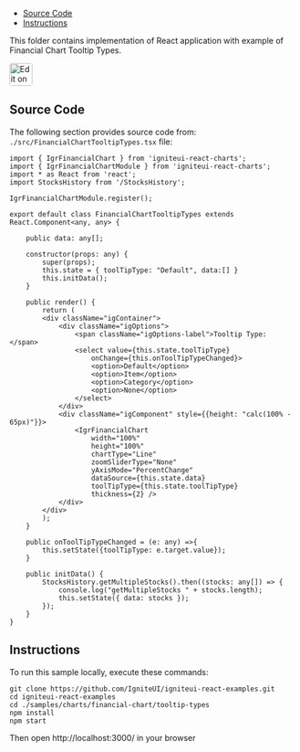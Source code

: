 <!-- NOTE: do not change this file because it will be auto re-generated from template file: -->
<!-- https://github.com/IgniteUI/igniteui-react-examples/tree/master/templates/sample/ReadMe.md -->

<!-- ## Table of Contents -->
<!-- - [Sample Preview](#Sample-Preview) -->
- [Source Code](#Source-Code)
- [Instructions](#Instructions)

This folder contains implementation of React application with example of Financial Chart Tooltip Types.
<!-- in the Financial Chart component -->
<!-- [Financial Chart](https://infragistics.com/Reactsite/components/financial-chart.html) -->

<html lang="en" xmlns="http://www.w3.org/1999/xhtml">
    <body>
        <a target="_blank" href="https://codesandbox.io/s/github/IgniteUI/igniteui-react-examples/tree/master/samples/charts/financial-chart/tooltip-types?fontsize=14&hidenavigation=1&theme=dark&view=preview&file=/src/FinancialChartTooltipTypes.tsx" rel="noopener noreferrer">
            <img height="40px" style="border-radius: 0.25rem" alt="Edit on CodeSandbox" src="https://static.infragistics.com/xplatform/images/sandbox/code.png"/>
        </a>
        <!-- <a target="_blank"
href="https://codesandbox.io/s/github/IgniteUI/igniteui-react-examples/tree/master/samples/maps/geo-map/binding-csv-points?fontsize=14&hidenavigation=1&theme=dark&view=preview">
            <img alt="Edit Sample" src="https://codesandbox.io/static/img/play-codesandbox.svg"/>
        </a> -->
        <!-- <a target="_blank" style="margin-left: 0.5rem"
href="https://codesandbox.io/embed/github/IgniteUI/igniteui-react-examples/tree/master/samples/charts/financial-chart/tooltip-types?fontsize=14&hidenavigation=1&theme=dark&view=preview&file=/src/FinancialChartTooltipTypes.tsx">
            <img height="40px" style="border-radius: 5px" alt="View on CodeSandbox" src="https://static.infragistics.com/xplatform/images/sandbox/view.png"/>
        </a> -->
        <!-- <a target="_blank"
href="https://codesandbox.io/embed/github/IgniteUI/igniteui-react-examples/tree/master/samples/maps/geo-map/binding-csv-points?fontsize=14&hidenavigation=1&theme=dark&view=preview">
            <img alt="View on CodeSandbox" src="https://static.infragistics.com/xplatform/images/sandbox/view.png"/>
        </a>
https://codesandbox.io/embed/react-treemap-overview-rtb45
https://codesandbox.io/static/img/play-codesandbox.svg
https://codesandbox.io/embed/react-treemap-overview-rtb45?view=browser -->
    </body>
</html>

<!-- ## Sample Preview -->

<!-- <iframe
  src="https://codesandbox.io/embed/github/IgniteUI/igniteui-react-examples/tree/master/samples/charts/financial-chart/tooltip-types?fontsize=14&hidenavigation=1&theme=dark&view=preview&file=/src/FinancialChartTooltipTypes.tsx"
  style="width:100%; height:400px; border:0; border-radius: 4px; overflow:hidden;"
  allow="accelerometer; ambient-light-sensor; camera; encrypted-media; geolocation; gyroscope; hid; microphone; midi; payment; usb; vr"
  sandbox="allow-forms allow-modals allow-popups allow-presentation allow-same-origin allow-scripts"
></iframe> -->

## Source Code

The following section provides source code from:
`./src/FinancialChartTooltipTypes.tsx` file:

```tsx
import { IgrFinancialChart } from 'igniteui-react-charts';
import { IgrFinancialChartModule } from 'igniteui-react-charts';
import * as React from 'react';
import StocksHistory from '/StocksHistory';

IgrFinancialChartModule.register();

export default class FinancialChartTooltipTypes extends React.Component<any, any> {

    public data: any[];

    constructor(props: any) {
        super(props);
        this.state = { toolTipType: "Default", data:[] }
        this.initData();
    }

    public render() {
        return (
        <div className="igContainer">
            <div className="igOptions">
                <span className="igOptions-label">Tooltip Type: </span>
                <select value={this.state.toolTipType}
                    onChange={this.onToolTipTypeChanged}>
                    <option>Default</option>
                    <option>Item</option>
                    <option>Category</option>
                    <option>None</option>
                </select>
            </div>
            <div className="igComponent" style={{height: "calc(100% - 65px)"}}>
                <IgrFinancialChart
                    width="100%"
                    height="100%"
                    chartType="Line"
                    zoomSliderType="None"
                    yAxisMode="PercentChange"
                    dataSource={this.state.data}
                    toolTipType={this.state.toolTipType}
                    thickness={2} />
            </div>
        </div>
        );
    }

    public onToolTipTypeChanged = (e: any) =>{
        this.setState({toolTipType: e.target.value});
    }

    public initData() {
        StocksHistory.getMultipleStocks().then((stocks: any[]) => {
            console.log("getMultipleStocks " + stocks.length);
            this.setState({ data: stocks });
        });
    }
}

```

## Instructions
To run this sample locally, execute these commands:

```
git clone https://github.com/IgniteUI/igniteui-react-examples.git
cd igniteui-react-examples
cd ./samples/charts/financial-chart/tooltip-types
npm install
npm start

```

Then open http://localhost:3000/ in your browser

